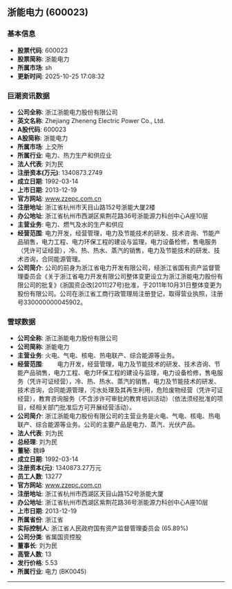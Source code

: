 ## 浙能电力 (600023)

### 基本信息

- **股票代码**: 600023
- **股票简称**: 浙能电力
- **所属市场**: sh
- **更新时间**: 2025-10-25 17:08:32

### 巨潮资讯数据

- **公司全称**: 浙江浙能电力股份有限公司
- **英文名称**: Zhejiang Zheneng Electric Power Co., Ltd.
- **A股代码**: 600023
- **A股简称**: 浙能电力
- **所属市场**: 上交所
- **所属行业**: 电力、热力生产和供应业
- **法人代表**: 刘为民
- **注册资本(万元)**: 1340873.2749
- **成立日期**: 1992-03-14
- **上市日期**: 2013-12-19
- **官方网站**: www.zzepc.com.cn
- **注册地址**: 浙江省杭州市天目山路152号浙能大厦2楼
- **办公地址**: 浙江省杭州市西湖区紫荆花路36号浙能源力科创中心A座10层
- **主营业务**: 电力、燃气及水的生产和供应
- **经营范围**: 电力开发，经营管理，电力及节能技术的研发、技术咨询、节能产品销售，电力工程、电力环保工程的建设与监理，电力设备检修，售电服务（凭许可证经营），冷、热、热水、蒸汽的销售，电力及节能技术的研发、技术咨询，合同能源管理。
- **公司简介**: 公司的前身为浙江省电力开发有限公司，经浙江省国有资产监督管理委员会《关于浙江省电力开发有限公司整体变更设立为浙江浙能电力股份有限公司的批复》(浙国资企改[2011]27号)批准，于2011年10月31日整体变更为股份有限公司。公司在浙江省工商行政管理局注册登记，取得营业执照，注册号330000000045902。

### 雪球数据

- **公司全称**: 浙江浙能电力股份有限公司
- **公司简称**: 浙能电力
- **主营业务**: 火电、气电、核电、热电联产、综合能源等业务。
- **经营范围**: 　　电力开发，经营管理，电力及节能技术的研发、技术咨询、节能产品销售，电力工程、电力环保工程的建设与监理，电力设备检修，售电服务（凭许可证经营），冷、热、热水、蒸汽的销售，电力及节能技术的研发、技术咨询，合同能源管理，污水处理及其再生利用，危险废物经营（凭许可证经营），教育咨询服务（不含涉许可审批的教育培训活动）（依法须经批准的项目，经相关部门批准后方可开展经营活动）。
- **公司简介**: 浙江浙能电力股份有限公司的主营业务是火电、气电、核电、热电联产、综合能源等业务。公司的主要产品是电力、蒸汽、光伏产品。
- **法人代表**: 刘为民
- **总经理**: 刘为民
- **董秘**: 魏峥
- **成立日期**: 1992-03-14
- **注册资本(元)**: 1340873.27万元
- **员工人数**: 13277
- **官方网站**: www.zzepc.com.cn
- **注册地址**: 浙江省杭州市西湖区天目山路152号浙能大厦
- **办公地址**: 浙江省杭州市西湖区紫荆花路36号浙能源力科创中心A座10层
- **上市日期**: 2013-12-19
- **所属省份**: 浙江省
- **实际控制人**: 浙江省人民政府国有资产监督管理委员会 (65.89%)
- **公司分类**: 省属国资控股
- **董事长**: 刘为民
- **高管人数**: 13
- **发行价格**: 5.53
- **所属行业**: 电力 (BK0045)

---